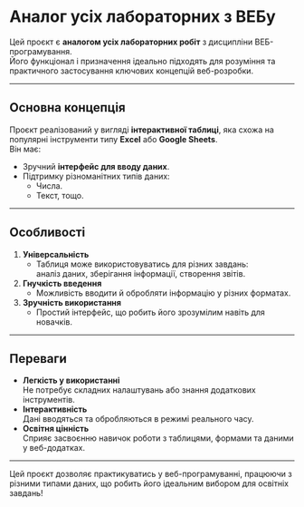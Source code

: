 # Аналог усіх лабораторних з ВЕБу  

Цей проєкт є **аналогом усіх лабораторних робіт** з дисципліни ВЕБ-програмування.  
Його функціонал і призначення ідеально підходять для розуміння та практичного застосування ключових концепцій веб-розробки.  

---

## Основна концепція  

Проєкт реалізований у вигляді **інтерактивної таблиці**, яка схожа на популярні інструменти типу **Excel** або **Google Sheets**.  
Він має:  
- Зручний **інтерфейс для вводу даних**.  
- Підтримку різноманітних типів даних:  
  - Числа.  
  - Текст, тощо.  

---

## Особливості  

1. **Універсальність**  
   - Таблиця може використовуватись для різних завдань:  
     аналіз даних, зберігання інформації, створення звітів.  
2. **Гнучкість введення**  
   - Можливість вводити й обробляти інформацію у різних форматах.  
3. **Зручність використання**  
   - Простий інтерфейс, що робить його зрозумілим навіть для новачків.  

---

## Переваги  

- **Легкість у використанні**  
  Не потребує складних налаштувань або знання додаткових інструментів.  
- **Інтерактивність**  
  Дані вводяться та обробляються в режимі реального часу.  
- **Освітня цінність**  
  Сприяє засвоєнню навичок роботи з таблицями, формами та даними у веб-додатках.  

---

Цей проєкт дозволяє практикуватись у веб-програмуванні, працюючи з різними типами даних, що робить його ідеальним вибором для освітніх завдань!
